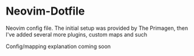 # Neovim-Dotfile
Neovim config file. The initial setup was provided by The Primagen, then I've added several more plugins, custom maps and such

Config/mapping explanation coming soon 
